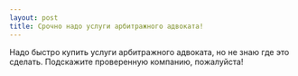 ```yaml
---
layout: post 
title: Срочно надо услуги арбитражного адвоката! 
--- 
```

Надо быстро купить услуги арбитражного адвоката, но не знаю где это сделать. Подскажите проверенную компанию, пожалуйста!